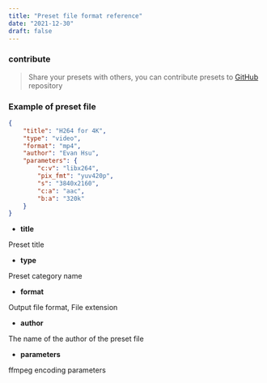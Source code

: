 ```yaml
---
title: "Preset file format reference"
date: "2021-12-30"
draft: false
---
```


### contribute

> Share your presets with others, you can contribute presets to [GitHub](https://github.com/openencoder/presets) repository

### Example of preset file

```json
{
    "title": "H264 for 4K",
    "type": "video",
    "format": "mp4",
    "author": "Evan Hsu",
    "parameters": {
        "c:v": "libx264",
        "pix_fmt": "yuv420p",
        "s": "3840x2160",
        "c:a": "aac",
        "b:a": "320k"
    }
}
```

- **title**

Preset title

- **type**

Preset category name

- **format**

Output file format, File extension

- **author**

The name of the author of the preset file

- **parameters**

ffmpeg encoding parameters

